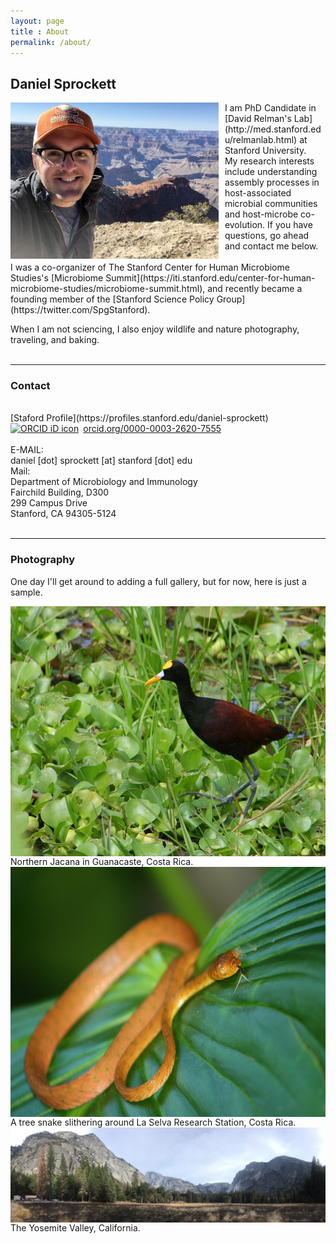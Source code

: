 ```yaml
---
layout: page
title : About
permalink: /about/
---
```


<h2>Daniel Sprockett</h2>

<img src="/images/Dan_at_Grand_Canyon.jpg" alt="Dan at the Grand Canyon" style="float: left; margin-right: 10px;" height="250"/>
I am PhD Candidate in [David Relman's Lab](http://med.stanford.edu/relmanlab.html) at Stanford University. <br>
My research interests include understanding assembly processes in host-associated microbial communities and host-microbe co-evolution. If you have questions, go ahead and contact me below. <br>
<br>
I was a co-organizer of The Stanford Center for Human Microbiome Studies's [Microbiome Summit](https://iti.stanford.edu/center-for-human-microbiome-studies/microbiome-summit.html), and recently became a founding member of the [Stanford Science Policy Group](https://twitter.com/SpgStanford).
<br>

When I am not sciencing, I also enjoy wildlife and nature photography, traveling, and baking.  
<br>

***
<h3>Contact</h3>
<br>
[Staford Profile](https://profiles.stanford.edu/daniel-sprockett)
<br>
<div itemscope itemtype="https://schema.org/Person"><a itemprop="sameAs" content="https://orcid.org/0000-0003-2620-7555" href="https://orcid.org/0000-0003-2620-7555" target="orcid.widget" rel="noopener noreferrer" style="vertical-align:top;"><img src="https://orcid.org/sites/default/files/images/orcid_16x16.png" style="width:1em;margin-right:.5em;" alt="ORCID iD icon">orcid.org/0000-0003-2620-7555</a></div>
<br>
E-MAIL: <br>
daniel [dot] sprockett [at] stanford [dot] edu
<br>
Mail:<br>
Department of Microbiology and Immunology<br>
Fairchild Building, D300<br>
299 Campus Drive<br>
Stanford, CA 94305-5124<br>
<br>

***
<h3>Photography</h3>

One day I'll get around to adding a full gallery, but for now, here is just a sample.

<img src="/images/Northern_Jacana.jpg" alt="Northern Jacana" style="float: left; margin-right: 10px;" height="400"/>
Northern Jacana in Guanacaste, Costa Rica. 
<br>
<img src="/images/Tree_Snake.jpg" alt="Tree Snake Costa Rica" style="float: right; margin-left: 10px;" height="400"/>
<br>
A tree snake slithering around La Selva Research Station, Costa Rica. 
<br>
<img src="/images/Yosemite_Valley.jpg" alt="Yosemite Valley" style="float: left; margin-right: 10px;" />
The Yosemite Valley, California.

